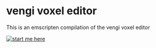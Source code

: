 # vengi voxel editor

This is an emscripten compilation of the vengi voxel editor

[![start me here](https://raw.githubusercontent.com/wiki/mgerhardy/vengi/images/voxedit-02_2023.png)](https://vengi-voxel.github.io/vengi-voxedit-html5/)

